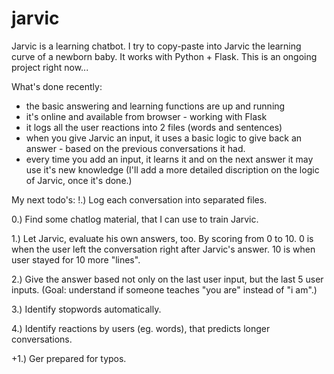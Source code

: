 # jarvic
Jarvic is a learning chatbot. I try to copy-paste into Jarvic the learning curve of a newborn baby. It works with Python + Flask.
This is an ongoing project right now...

What's done recently:
- the basic answering and learning functions are up and running
- it's online and available from browser - working with Flask
- it logs all the user reactions into 2 files (words and sentences)
- when you give Jarvic an input, it uses a basic logic to give back an answer - based on the previous conversations it had.
- every time you add an input, it learns it and on the next answer it may use it's new knowledge
(I'll add a more detailed discription on the logic of Jarvic, once it's done.)

My next todo's:
!.) Log each conversation into separated files.

0.) Find some chatlog material, that I can use to train Jarvic.

1.) Let Jarvic, evaluate his own answers, too. By scoring from 0 to 10. 0 is when the user left the conversation right after Jarvic's answer. 10 is when user stayed for 10 more "lines".

2.) Give the answer based not only on the last user input, but the last 5 user inputs. (Goal: understand if someone teaches "you are" instead of "i am".)

3.) Identify stopwords automatically.

4.) Identify reactions by users (eg. words), that predicts longer conversations.

+1.) Ger prepared for typos.